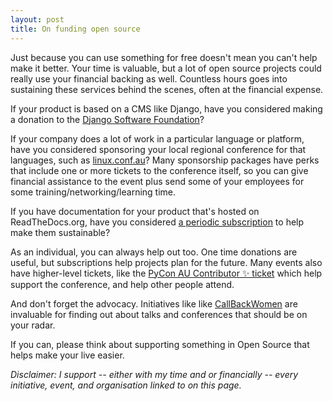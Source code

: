 ```yaml
---
layout: post
title: On funding open source
---
```


Just because you can use something for free doesn't mean you can't help make it better. Your time is valuable, but a lot of open source projects could really use your financial backing as well. Countless hours goes into sustaining these services behind the scenes, often at the financial expense. 

If your product is based on a CMS like Django, have you considered making a donation to the [Django Software Foundation](https://www.djangoproject.com/fundraising/)?

If your company does a lot of work in a particular language or platform, have you considered sponsoring your local regional conference for that languages, such as [linux.conf.au](https://linux.conf.au/sponsors/)? Many sponsorship packages have perks that include one or more tickets to the conference itself, so you can give financial assistance to the event plus send some of your employees for some training/networking/learning time.

If you have documentation for your product that's hosted on ReadTheDocs.org, have you considered [a periodic subscription](https://readthedocs.org/sustainability/) to help make them sustainable?

As an individual, you can always help out too. One time donations are useful, but subscriptions help projects plan for the future. Many events also have higher-level tickets, like the [PyCon AU Contributor ✨ ticket](https://2016.pycon-au.org/sponsors/contributor) which help support the conference, and help other people attend. 

And don't forget the advocacy. Initiatives like like [CallBackWomen](http://www.callbackwomen.com/donate.html) are invaluable for finding out about talks and conferences that should be on your radar. 

If you can, please think about supporting something in Open Source that helps make your live easier.  

*Disclaimer: I support -- either with my time and or financially -- every initiative, event, and organisation linked to on this page.*
